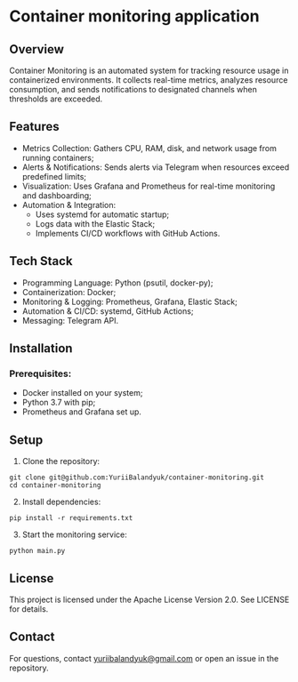 # Container monitoring application

## Overview

Container Monitoring is an automated system for tracking resource usage in containerized environments. It collects real-time metrics, analyzes resource consumption, and sends notifications to designated channels when thresholds are exceeded.

## Features

* Metrics Collection: Gathers CPU, RAM, disk, and network usage from running containers;
* Alerts & Notifications: Sends alerts via Telegram when resources exceed predefined limits;
* Visualization: Uses Grafana and Prometheus for real-time monitoring and dashboarding;
* Automation & Integration:
    * Uses systemd for automatic startup;
    * Logs data with the Elastic Stack;
    * Implements CI/CD workflows with GitHub Actions.

## Tech Stack

* Programming Language: Python (psutil, docker-py);
* Containerization: Docker;
* Monitoring & Logging: Prometheus, Grafana, Elastic Stack;
* Automation & CI/CD: systemd, GitHub Actions;
* Messaging: Telegram API.

## Installation

### Prerequisites: 

* Docker installed on your system;
* Python 3.7 with pip;
* Prometheus and Grafana set up.

## Setup

1. Clone the repository:
```
git clone git@github.com:YuriiBalandyuk/container-monitoring.git
cd container-monitoring
```
2. Install dependencies:
```
pip install -r requirements.txt
```
3. Start the monitoring service:
```
python main.py
```

## License
This project is licensed under the Apache License Version 2.0. See LICENSE for details.

## Contact
For questions, contact yuriibalandyuk@gmail.com or open an issue in the repository.


